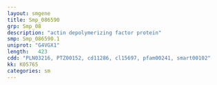 ```yaml
---
layout: smgene
title: Smp_086590
grp: Smp_08
description: "actin depolymerizing factor protein"
smp: Smp_086590.1
uniprot: "G4VGX1"
length:   423
cdd: "PLN03216, PTZ00152, cd11286, cl15697, pfam00241, smart00102"
kk: K05765
categories: sm
---
```

